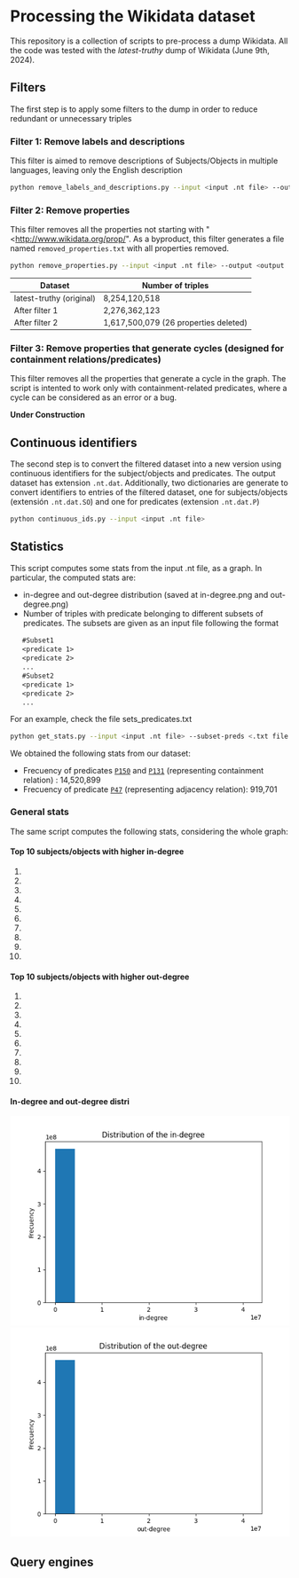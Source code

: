 # Processing the Wikidata dataset
This repository is a collection of scripts to pre-process a dump Wikidata. All
the code was tested with the *latest-truthy* dump of Wikidata (June 9th, 2024).

## Filters
The first step is to apply some filters to the dump in order to reduce redundant
or unnecessary triples

### Filter 1: Remove labels and descriptions
This filter is aimed to remove descriptions of Subjects/Objects in multiple
languages, leaving only the English description

```sh
python remove_labels_and_descriptions.py --input <input .nt file> --output <output .nt file>
```


### Filter 2: Remove properties
This filter removes all the properties not starting with
"<http://www.wikidata.org/prop/". As a byproduct, this filter generates a file
named `removed_properties.txt` with all  properties removed.

```sh
python remove_properties.py --input <input .nt file> --output <output .nt file>
```


| Dataset                   | Number of triples  |
| ------------------------- | ------------------ |
| latest-truthy (original)  | 8,254,120,518      |
| After filter 1            | 2,276,362,123      |
| After filter 2            | 1,617,500,079 (26 properties deleted)      |

### Filter 3: Remove properties that generate cycles (designed for containment relations/predicates)
This filter removes all the properties that generate a cycle in the graph. The script is intented to work only with
containment-related predicates, where a cycle can be considered as an error or a bug.

**Under Construction**

## Continuous identifiers 
The second step is to convert the filtered dataset into a new version using
continuous identifiers for the subject/objects and predicates. The output
dataset has extension `.nt.dat`. Additionally, two dictionaries are generate to convert identifiers to entries of
the filtered dataset, one for subjects/objects (extensión `.nt.dat.SO`) and one
for predicates (extension `.nt.dat.P`)

```sh
python continuous_ids.py --input <input .nt file>
```

## Statistics
This script computes some stats from the input .nt file, as a graph. In
particular, the computed stats are:
- in-degree and out-degree distribution (saved at in-degree.png and out-degree.png)
- Number of triples with predicate belonging to different subsets of
predicates. The subsets are given as an input file following the format
```
   #Subset1
   <predicate 1>
   <predicate 2>
   ...
   #Subset2
   <predicate 1>
   <predicate 2>
   ...
```
For an example, check the file sets_predicates.txt

```sh
python get_stats.py --input <input .nt file> --subset-preds <.txt file with the subset of predicates>
```

We obtained the following stats from our dataset:
- Frecuency of predicates [`P150`](http://www.wikidata.org/prop/direct/P150) and
[`P131`](http://www.wikidata.org/prop/direct/P131) (representing containment
relation) : 14,520,899
- Frecuency of predicate [`P47`](http://www.wikidata.org/prop/direct/P47)
(representing adjacency relation): 919,701

### General stats
The same script computes the following stats, considering the whole graph:

#### Top 10 subjects/objects with higher in-degree
1. 
2. 
3. 
4. 
5. 
6. 
7. 
8. 
9. 
10. 

#### Top 10 subjects/objects with higher out-degree
1. 
2. 
3. 
4. 
5. 
6. 
7. 
8. 
9. 
10. 

#### In-degree and out-degree distri
![In-degree](img/in-degree.png) 
![Out-degree](img/out-degree.png) 
## Query engines



